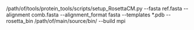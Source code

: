 /path/of/tools/protein_tools/scripts/setup_RosettaCM.py --fasta ref.fasta --alignment comb.fasta --alignment_format fasta --templates *.pdb --rosetta_bin /path/of/main/source/bin/ --build mpi
